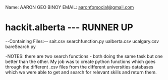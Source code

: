 Name: AARON GEO BINOY
EMAIL: aaronforsocial@gmail.com
# hackit.alberta --- RUNNER UP

--Containing Files:--
    sait.csv
    searchfunction.py
    ualberta.csv
    ucalgary.csv
    bareSearch.py
  
-NOTES:
  there are two search functions - both doing the same task but one better than the other.
  My job was to create python functions which goes through the different .csv files from the different universities databases which we were able to get and search for relevant skills and return them.
